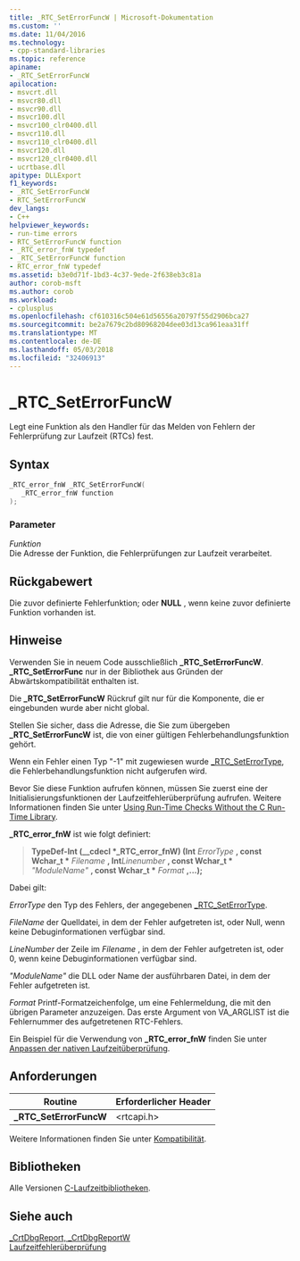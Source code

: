 ```yaml
---
title: _RTC_SetErrorFuncW | Microsoft-Dokumentation
ms.custom: ''
ms.date: 11/04/2016
ms.technology:
- cpp-standard-libraries
ms.topic: reference
apiname:
- _RTC_SetErrorFuncW
apilocation:
- msvcrt.dll
- msvcr80.dll
- msvcr90.dll
- msvcr100.dll
- msvcr100_clr0400.dll
- msvcr110.dll
- msvcr110_clr0400.dll
- msvcr120.dll
- msvcr120_clr0400.dll
- ucrtbase.dll
apitype: DLLExport
f1_keywords:
- _RTC_SetErrorFuncW
- RTC_SetErrorFuncW
dev_langs:
- C++
helpviewer_keywords:
- run-time errors
- RTC_SetErrorFuncW function
- _RTC_error_fnW typedef
- _RTC_SetErrorFuncW function
- RTC_error_fnW typedef
ms.assetid: b3e0d71f-1bd3-4c37-9ede-2f638eb3c81a
author: corob-msft
ms.author: corob
ms.workload:
- cplusplus
ms.openlocfilehash: cf610316c504e61d56556a20797f55d2906bca27
ms.sourcegitcommit: be2a7679c2bd80968204dee03d13ca961eaa31ff
ms.translationtype: MT
ms.contentlocale: de-DE
ms.lasthandoff: 05/03/2018
ms.locfileid: "32406913"
---
```

# <a name="rtcseterrorfuncw"></a>_RTC_SetErrorFuncW

Legt eine Funktion als den Handler für das Melden von Fehlern der Fehlerprüfung zur Laufzeit (RTCs) fest.

## <a name="syntax"></a>Syntax

```C
_RTC_error_fnW _RTC_SetErrorFuncW(
   _RTC_error_fnW function
);
```

### <a name="parameters"></a>Parameter

*Funktion*<br/>
Die Adresse der Funktion, die Fehlerprüfungen zur Laufzeit verarbeitet.

## <a name="return-value"></a>Rückgabewert

Die zuvor definierte Fehlerfunktion; oder **NULL** , wenn keine zuvor definierte Funktion vorhanden ist.

## <a name="remarks"></a>Hinweise

Verwenden Sie in neuem Code ausschließlich **_RTC_SetErrorFuncW**. **_RTC_SetErrorFunc** nur in der Bibliothek aus Gründen der Abwärtskompatibilität enthalten ist.

Die **_RTC_SetErrorFuncW** Rückruf gilt nur für die Komponente, die er eingebunden wurde aber nicht global.

Stellen Sie sicher, dass die Adresse, die Sie zum übergeben **_RTC_SetErrorFuncW** ist, die von einer gültigen Fehlerbehandlungsfunktion gehört.

Wenn ein Fehler einen Typ "-1" mit zugewiesen wurde [_RTC_SetErrorType](rtc-seterrortype.md), die Fehlerbehandlungsfunktion nicht aufgerufen wird.

Bevor Sie diese Funktion aufrufen können, müssen Sie zuerst eine der Initialisierungsfunktionen der Laufzeitfehlerüberprüfung aufrufen. Weitere Informationen finden Sie unter [Using Run-Time Checks Without the C Run-Time Library](/visualstudio/debugger/using-run-time-checks-without-the-c-run-time-library).

**_RTC_error_fnW** ist wie folgt definiert:

> **TypeDef-Int (__cdecl \*_RTC_error_fnW) (Int** *ErrorType* **, const Wchar_t \***  *Filename* **, Int***Linenumber* **, const Wchar_t \***  *"ModuleName"* **, const Wchar_t \***  *Format* **,...);** 

Dabei gilt:

*ErrorType* den Typ des Fehlers, der angegebenen [_RTC_SetErrorType](rtc-seterrortype.md).

*FileName* der Quelldatei, in dem der Fehler aufgetreten ist, oder Null, wenn keine Debuginformationen verfügbar sind.

*LineNumber* der Zeile im *Filename* , in dem der Fehler aufgetreten ist, oder 0, wenn keine Debuginformationen verfügbar sind.

*"ModuleName"* die DLL oder Name der ausführbaren Datei, in dem der Fehler aufgetreten ist.

*Format* Printf-Formatzeichenfolge, um eine Fehlermeldung, die mit den übrigen Parameter anzuzeigen. Das erste Argument von VA_ARGLIST ist die Fehlernummer des aufgetretenen RTC-Fehlers.

Ein Beispiel für die Verwendung von **_RTC_error_fnW** finden Sie unter [Anpassen der nativen Laufzeitüberprüfung](/visualstudio/debugger/native-run-time-checks-customization).

## <a name="requirements"></a>Anforderungen

|Routine|Erforderlicher Header|
|-------------|---------------------|
|**_RTC_SetErrorFuncW**|\<rtcapi.h>|

Weitere Informationen finden Sie unter [Kompatibilität](../../c-runtime-library/compatibility.md).

## <a name="libraries"></a>Bibliotheken

Alle Versionen [C-Laufzeitbibliotheken](../../c-runtime-library/crt-library-features.md).

## <a name="see-also"></a>Siehe auch

[_CrtDbgReport, _CrtDbgReportW](crtdbgreport-crtdbgreportw.md)<br/>
[Laufzeitfehlerüberprüfung](../../c-runtime-library/run-time-error-checking.md)<br/>
